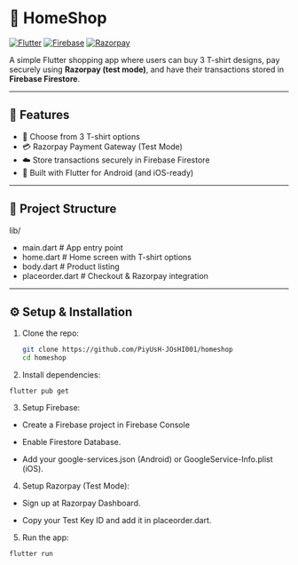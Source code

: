 # 👕 HomeShop

[![Flutter](https://img.shields.io/badge/Flutter-3.24-blue?logo=flutter)](https://flutter.dev)
[![Firebase](https://img.shields.io/badge/Firebase-Firestore-orange?logo=firebase)](https://firebase.google.com/)
[![Razorpay](https://img.shields.io/badge/Payments-Razorpay-blueviolet?logo=razorpay)](https://razorpay.com/)


A simple Flutter shopping app where users can buy 3 T-shirt designs, pay securely using **Razorpay (test mode)**, and have their transactions stored in **Firebase Firestore**.

---

## 🚀 Features
- 🛒 Choose from 3 T-shirt options
- 💳 Razorpay Payment Gateway (Test Mode)
- ☁️ Store transactions securely in Firebase Firestore
- 📱 Built with Flutter for Android (and iOS-ready)

---

## 📂 Project Structure
lib/
- main.dart # App entry point
- home.dart # Home screen with T-shirt options
- body.dart # Product listing
- placeorder.dart # Checkout & Razorpay integration


---

## ⚙️ Setup & Installation
1. Clone the repo:
   ```bash
   git clone https://github.com/PiyUsH-JOsHI001/homeshop
   cd homeshop

2. Install dependencies:
```
flutter pub get
```


3. Setup Firebase:

 - Create a Firebase project in Firebase Console

 - Enable Firestore Database.

 - Add your google-services.json (Android) or GoogleService-Info.plist (iOS).

4. Setup Razorpay (Test Mode):

 - Sign up at Razorpay Dashboard.

 - Copy your Test Key ID and add it in placeorder.dart.

5. Run the app:
```
flutter run
```

